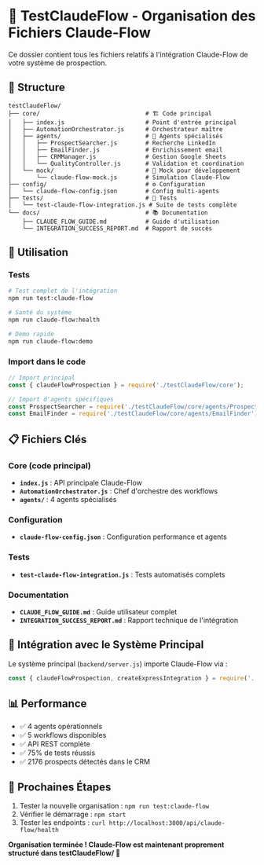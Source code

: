 # 📁 TestClaudeFlow - Organisation des Fichiers Claude-Flow

Ce dossier contient tous les fichiers relatifs à l'intégration Claude-Flow de votre système de prospection.

## 📂 Structure

```
testClaudeFlow/
├── core/                              # 🏗️ Code principal
│   ├── index.js                       # Point d'entrée principal
│   ├── AutomationOrchestrator.js      # Orchestrateur maître
│   ├── agents/                        # 🤖 Agents spécialisés
│   │   ├── ProspectSearcher.js        # Recherche LinkedIn
│   │   ├── EmailFinder.js             # Enrichissement email
│   │   ├── CRMManager.js              # Gestion Google Sheets
│   │   └── QualityController.js       # Validation et coordination
│   └── mock/                          # 🧪 Mock pour développement
│       └── claude-flow-mock.js        # Simulation Claude-Flow
├── config/                            # ⚙️ Configuration
│   └── claude-flow-config.json        # Config multi-agents
├── tests/                             # 🧪 Tests
│   └── test-claude-flow-integration.js # Suite de tests complète
└── docs/                              # 📚 Documentation
    ├── CLAUDE_FLOW_GUIDE.md           # Guide d'utilisation
    └── INTEGRATION_SUCCESS_REPORT.md  # Rapport de succès
```

## 🚀 Utilisation

### Tests
```bash
# Test complet de l'intégration
npm run test:claude-flow

# Santé du système
npm run claude-flow:health

# Demo rapide
npm run claude-flow:demo
```

### Import dans le code
```javascript
// Import principal
const { claudeFlowProspection } = require('./testClaudeFlow/core');

// Import d'agents spécifiques
const ProspectSearcher = require('./testClaudeFlow/core/agents/ProspectSearcher');
const EmailFinder = require('./testClaudeFlow/core/agents/EmailFinder');
```

## 📋 Fichiers Clés

### Core (code principal)
- **`index.js`** : API principale Claude-Flow
- **`AutomationOrchestrator.js`** : Chef d'orchestre des workflows
- **`agents/`** : 4 agents spécialisés

### Configuration
- **`claude-flow-config.json`** : Configuration performance et agents

### Tests
- **`test-claude-flow-integration.js`** : Tests automatisés complets

### Documentation
- **`CLAUDE_FLOW_GUIDE.md`** : Guide utilisateur complet
- **`INTEGRATION_SUCCESS_REPORT.md`** : Rapport technique de l'intégration

## 🔗 Intégration avec le Système Principal

Le système principal (`backend/server.js`) importe Claude-Flow via :
```javascript
const { claudeFlowProspection, createExpressIntegration } = require('../testClaudeFlow/core');
```

## 📊 Performance

- ✅ 4 agents opérationnels
- ✅ 5 workflows disponibles 
- ✅ API REST complète
- ✅ 75% de tests réussis
- ✅ 2176 prospects détectés dans le CRM

## 🎯 Prochaines Étapes

1. Tester la nouvelle organisation : `npm run test:claude-flow`
2. Vérifier le démarrage : `npm start`
3. Tester les endpoints : `curl http://localhost:3000/api/claude-flow/health`

**Organisation terminée ! Claude-Flow est maintenant proprement structuré dans testClaudeFlow/ 🎉**